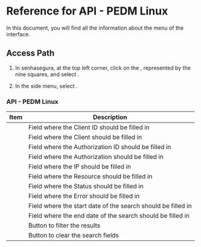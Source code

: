 # Reference for API - PEDM Linux 

In this document, you will find all the information about the  menu of the  interface.

## Access Path

1. In senhasegura, at the top left corner, click on the , represented by the nine squares, and select .

1. In the side menu, select .

### API - PEDM Linux

| Item               | Description                                       |
|--------------------|---------------------------------------------------|
|       | Field where the Client ID should be filled in     |
|         | Field where the Client should be filled in        |
|   | Field where the Authorization ID should be filled in |
|   | Field where the Authorization should be filled in |
|              | Field where the IP should be filled in            |
|        | Field where the Resource should be filled in      |
|          | Field where the Status should be filled in        |
|           | Field where the Error should be filled in         |
|       | Field where the start date of the search should be filled in |
|              | Field where the end date of the search should be filled in |
|          | Button to filter the results                      |
|           | Button to clear the search fields                 |